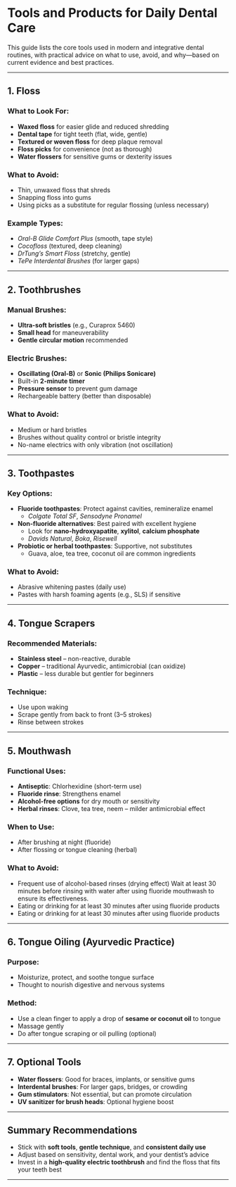 # Tools and Products for Daily Dental Care

This guide lists the core tools used in modern and integrative dental routines, with practical advice on what to use, avoid, and why—based on current evidence and best practices.

---

## 1. Floss

### What to Look For:
- **Waxed floss** for easier glide and reduced shredding
- **Dental tape** for tight teeth (flat, wide, gentle)
- **Textured or woven floss** for deep plaque removal
- **Floss picks** for convenience (not as thorough)
- **Water flossers** for sensitive gums or dexterity issues

### What to Avoid:
- Thin, unwaxed floss that shreds
- Snapping floss into gums
- Using picks as a substitute for regular flossing (unless necessary)

### Example Types:
- *Oral-B Glide Comfort Plus* (smooth, tape style)
- *Cocofloss* (textured, deep cleaning)
- *DrTung’s Smart Floss* (stretchy, gentle)
- *TePe Interdental Brushes* (for larger gaps)

---

## 2. Toothbrushes

### Manual Brushes:
- **Ultra-soft bristles** (e.g., Curaprox 5460)
- **Small head** for maneuverability
- **Gentle circular motion** recommended

### Electric Brushes:
- **Oscillating (Oral-B)** or **Sonic (Philips Sonicare)**
- Built-in **2-minute timer**
- **Pressure sensor** to prevent gum damage
- Rechargeable battery (better than disposable)

### What to Avoid:
- Medium or hard bristles
- Brushes without quality control or bristle integrity
- No-name electrics with only vibration (not oscillation)

---

## 3. Toothpastes

### Key Options:
- **Fluoride toothpastes**: Protect against cavities, remineralize enamel
  - *Colgate Total SF*, *Sensodyne Pronamel*
- **Non-fluoride alternatives**: Best paired with excellent hygiene
  - Look for **nano-hydroxyapatite**, **xylitol**, **calcium phosphate**
  - *Davids Natural*, *Boka*, *Risewell*
- **Probiotic or herbal toothpastes**: Supportive, not substitutes
  - Guava, aloe, tea tree, coconut oil are common ingredients

### What to Avoid:
- Abrasive whitening pastes (daily use)
- Pastes with harsh foaming agents (e.g., SLS) if sensitive

---

## 4. Tongue Scrapers

### Recommended Materials:
- **Stainless steel** – non-reactive, durable
- **Copper** – traditional Ayurvedic, antimicrobial (can oxidize)
- **Plastic** – less durable but gentler for beginners

### Technique:
- Use upon waking
- Scrape gently from back to front (3–5 strokes)
- Rinse between strokes

---

## 5. Mouthwash

### Functional Uses:
- **Antiseptic**: Chlorhexidine (short-term use)
- **Fluoride rinse**: Strengthens enamel
- **Alcohol-free options** for dry mouth or sensitivity
- **Herbal rinses**: Clove, tea tree, neem – milder antimicrobial effect

### When to Use:
- After brushing at night (fluoride)
- After flossing or tongue cleaning (herbal)

### What to Avoid:
- Frequent use of alcohol-based rinses (drying effect)
Wait at least 30 minutes before rinsing with water after using fluoride mouthwash to ensure its effectiveness.
- Eating or drinking for at least 30 minutes after using fluoride products
- Eating or drinking for at least 30 minutes after using fluoride products

---

## 6. Tongue Oiling (Ayurvedic Practice)

### Purpose:
- Moisturize, protect, and soothe tongue surface
- Thought to nourish digestive and nervous systems

### Method:
- Use a clean finger to apply a drop of **sesame or coconut oil** to tongue
- Massage gently
- Do after tongue scraping or oil pulling (optional)

---

## 7. Optional Tools

- **Water flossers**: Good for braces, implants, or sensitive gums
- **Interdental brushes**: For larger gaps, bridges, or crowding
- **Gum stimulators**: Not essential, but can promote circulation
- **UV sanitizer for brush heads**: Optional hygiene boost

---

## Summary Recommendations

- Stick with **soft tools**, **gentle technique**, and **consistent daily use**
- Adjust based on sensitivity, dental work, and your dentist’s advice
- Invest in a **high-quality electric toothbrush** and find the floss that fits your teeth best

---
